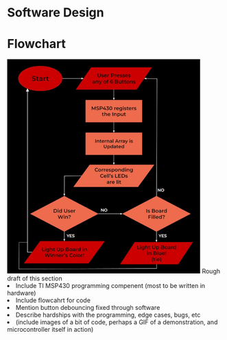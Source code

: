 # Software Design

# Flowchart
<img src="https://github.com/theparssa27/theparssa27.github.io/blob/main/pictures/flowchartt.jpg?raw=true" height="500">
Rough draft of this section
<li>Include TI MSP430 programming compenent (most to be written in hardware)</li>
<li>Include flowcahrt for code </li>
<li>Mention button debouncing fixed through software</li>
<li>Describe hardships with the programming, edge cases, bugs, etc</li>
<li>(include images of a bit of code, perhaps a GIF of a demonstration, and microcontroller itself in action)</li>
